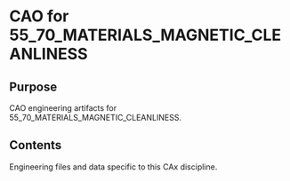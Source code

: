 # CAO for 55_70_MATERIALS_MAGNETIC_CLEANLINESS

## Purpose
CAO engineering artifacts for 55_70_MATERIALS_MAGNETIC_CLEANLINESS.

## Contents
Engineering files and data specific to this CAx discipline.
